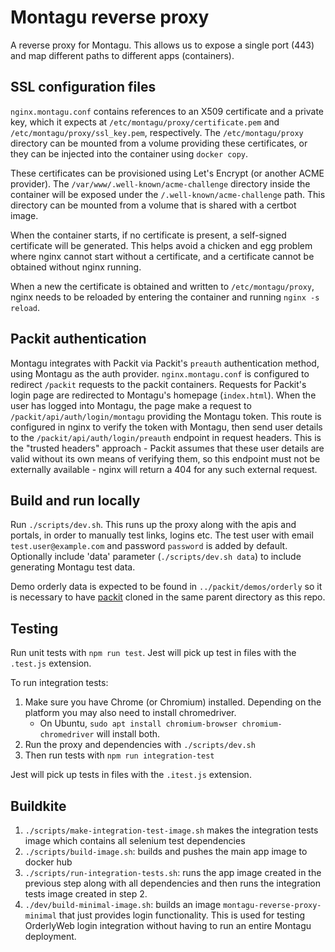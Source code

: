 # Montagu reverse proxy
A reverse proxy for Montagu. This allows us to expose a single port (443) and 
map different paths to different apps (containers).

## SSL configuration files

`nginx.montagu.conf` contains references to an X509 certificate and a private
key, which it expects at `/etc/montagu/proxy/certificate.pem` and
`/etc/montagu/proxy/ssl_key.pem`, respectively. The `/etc/montagu/proxy`
directory can be mounted from a volume providing these certificates, or they
can be injected into the container using `docker copy`.

These certificates can be provisioned using Let's Encrypt (or another ACME
provider). The `/var/www/.well-known/acme-challenge` directory inside the
container will be exposed under the `/.well-known/acme-challenge` path. This
directory can be mounted from a volume that is shared with a certbot image.

When the container starts, if no certificate is present, a self-signed
certificate will be generated. This helps avoid a chicken and egg problem where
nginx cannot start without a certificate, and a certificate cannot be obtained
without nginx running.

When a new the certificate is obtained and written to `/etc/montagu/proxy`,
nginx needs to be reloaded by entering the container and running
`nginx -s reload`.

## Packit authentication

Montagu integrates with Packit via Packit's `preauth` authentication method, using Montagu as the auth provider. 
`nginx.montagu.conf` is configured to redirect `/packit` requests to the packit containers. Requests for Packit's login
page are redirected to Montagu's homepage (`index.html`). When the user has logged into Montagu, the page make a request
to `/packit/api/auth/login/montagu` providing the Montagu token. This route is configured in nginx to verify the token
with Montagu, then send user details to the `/packit/api/auth/login/preauth` endpoint in request headers. This is the "trusted
headers" approach - Packit assumes that these user details are valid without its own means of verifying them, so this endpoint
must not be externally available - nginx will return a 404 for any such external request.

## Build and run locally
Run `./scripts/dev.sh`. This runs up the proxy along with the apis and portals, in order to manually test links, logins etc. 
The test user with email `test.user@example.com` and password `password` is added by default.
Optionally include 'data' parameter (`./scripts/dev.sh data`) to include generating Montagu test data. 

Demo orderly data is expected to be found in `../packit/demos/orderly` so it is necessary to have 
[packit](https://github.com/mrc-ide/packit) cloned in the same parent directory as this repo.

## Testing
Run unit tests with `npm run test`. Jest will pick up test in files with the `.test.js` extension.

To run integration tests:
 
1. Make sure you have Chrome (or Chromium) installed. Depending on the platform you may also need to install chromedriver.
    - On Ubuntu, `sudo apt install chromium-browser chromium-chromedriver` will install both.
1. Run the proxy and dependencies with `./scripts/dev.sh`
1. Then run tests with `npm run integration-test`

Jest will pick up tests in files with the `.itest.js` extension.

## Buildkite
1. `./scripts/make-integration-test-image.sh` makes the integration tests image which contains all selenium test 
dependencies
1. `./scripts/build-image.sh`: builds and pushes the main app image to docker hub
1. `./scripts/run-integration-tests.sh`: runs the app image created in the previous step along with all dependencies and 
then runs the integration tests image created in step 2.
1. `./dev/build-minimal-image.sh`: builds an image `montagu-reverse-proxy-minimal` that just provides login functionality.
 This is used for testing OrderlyWeb login integration without having to run an entire Montagu deployment.
